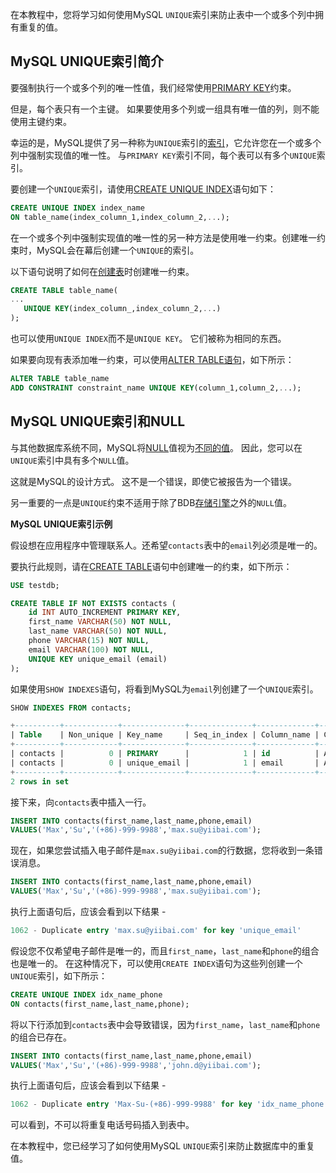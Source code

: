 在本教程中，您将学习如何使用MySQL `UNIQUE`索引来防止表中一个或多个列中拥有重复的值。

## MySQL UNIQUE索引简介

要强制执行一个或多个列的唯一性值，我们经常使用[PRIMARY KEY](http://www.yiibai.com/mysql/primary-key.html)约束。

但是，每个表只有一个主键。 如果要使用多个列或一组具有唯一值的列，则不能使用主键约束。

幸运的是，MySQL提供了另一种称为`UNIQUE`索引的[索引](http://www.yiibai.com/mysql/create-drop-index.html)，它允许您在一个或多个列中强制实现值的唯一性。 与`PRIMARY KEY`索引不同，每个表可以有多个`UNIQUE`索引。

要创建一个`UNIQUE`索引，请使用[CREATE UNIQUE INDEX](http://www.yiibai.com/mysql/create-drop-index.html)语句如下：

```sql
CREATE UNIQUE INDEX index_name
ON table_name(index_column_1,index_column_2,...);
```

在一个或多个列中强制实现值的唯一性的另一种方法是使用唯一约束。创建唯一约束时，MySQL会在幕后创建一个`UNIQUE`的索引。

以下语句说明了如何在[创建表](http://www.yiibai.com/mysql/create-table/)时创建唯一约束。

```sql
CREATE TABLE table_name(
...
   UNIQUE KEY(index_column_,index_column_2,...) 
);
```

也可以使用`UNIQUE INDEX`而不是`UNIQUE KEY`。 它们被称为相同的东西。

如果要向现有表添加唯一约束，可以使用[ALTER TABLE语句](http://www.yiibai.com/mysql/alter-table.html)，如下所示：

```sql
ALTER TABLE table_name
ADD CONSTRAINT constraint_name UNIQUE KEY(column_1,column_2,...);
```

## MySQL UNIQUE索引和NULL

与其他数据库系统不同，MySQL将[NULL](http://www.yiibai.com/mysql/null.html)值视为[不同的值](http://www.yiibai.com/mysql/distinct.html)。 因此，您可以在`UNIQUE`索引中具有多个`NULL`值。

这就是MySQL的设计方式。 这不是一个错误，即使它被报告为一个错误。

另一重要的一点是`UNIQUE`约束不适用于除了BDB[存储引擎](http://www.yiibai.com/understand-mysql-table-types-innodb-myisam.html)之外的`NULL`值。

**MySQL UNIQUE索引示例**

假设想在应用程序中管理联系人。还希望`contacts`表中的`email`列必须是唯一的。

要执行此规则，请在[CREATE TABLE](http://www.yiibai.com/mysql/create-table.html)语句中创建唯一的约束，如下所示：

```sql
USE testdb;

CREATE TABLE IF NOT EXISTS contacts (
    id INT AUTO_INCREMENT PRIMARY KEY,
    first_name VARCHAR(50) NOT NULL,
    last_name VARCHAR(50) NOT NULL,
    phone VARCHAR(15) NOT NULL,
    email VARCHAR(100) NOT NULL,
    UNIQUE KEY unique_email (email)
);
```

如果使用`SHOW INDEXES`语句，将看到MySQL为`email`列创建了一个`UNIQUE`索引。

```sql
SHOW INDEXES FROM contacts;

+----------+------------+--------------+--------------+-------------+-----------+-------------+----------+--------+------+------------+---------+---------------+
| Table    | Non_unique | Key_name     | Seq_in_index | Column_name | Collation | Cardinality | Sub_part | Packed | Null | Index_type | Comment | Index_comment |
+----------+------------+--------------+--------------+-------------+-----------+-------------+----------+--------+------+------------+---------+---------------+
| contacts |          0 | PRIMARY      |            1 | id          | A         |           0 | NULL     | NULL   |      | BTREE      |         |               |
| contacts |          0 | unique_email |            1 | email       | A         |           0 | NULL     | NULL   |      | BTREE      |         |               |
+----------+------------+--------------+--------------+-------------+-----------+-------------+----------+--------+------+------------+---------+---------------+
2 rows in set
```

接下来，向`contacts`表中插入一行。

```sql
INSERT INTO contacts(first_name,last_name,phone,email)
VALUES('Max','Su','(+86)-999-9988','max.su@yiibai.com');
```

现在，如果您尝试插入电子邮件是`max.su@yiibai.com`的行数据，您将收到一条错误消息。

```sql
INSERT INTO contacts(first_name,last_name,phone,email)
VALUES('Max','Su','(+86)-999-9988','max.su@yiibai.com');
```

执行上面语句后，应该会看到以下结果 -

```sql
1062 - Duplicate entry 'max.su@yiibai.com' for key 'unique_email'
```

假设您不仅希望电子邮件是唯一的，而且`first_name`，`last_name`和`phone`的组合也是唯一的。 在这种情况下，可以使用`CREATE INDEX`语句为这些列创建一个`UNIQUE`索引，如下所示：

```sql
CREATE UNIQUE INDEX idx_name_phone
ON contacts(first_name,last_name,phone);
```

将以下行添加到`contacts`表中会导致错误，因为`first_name`，`last_name`和`phone`的组合已存在。

```sql
INSERT INTO contacts(first_name,last_name,phone,email)
VALUES('Max','Su','(+86)-999-9988','john.d@yiibai.com');
```

执行上面语句后，应该会看到以下结果 -

```sql
1062 - Duplicate entry 'Max-Su-(+86)-999-9988' for key 'idx_name_phone'
```

可以看到，不可以将重复电话号码插入到表中。

在本教程中，您已经学习了如何使用MySQL `UNIQUE`索引来防止数据库中的重复值。